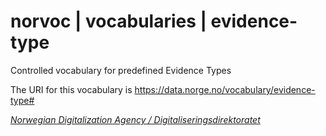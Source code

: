 # norvoc | vocabularies | evidence-type

Controlled vocabulary for predefined Evidence Types

The URI for this vocabulary is https://data.norge.no/vocabulary/evidence-type#

[_Norwegian Digitalization Agency / Digitaliseringsdirektoratet_](https://digdir.no/)
